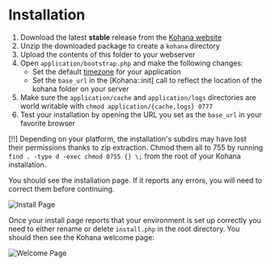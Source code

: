 # Installation

1. Download the latest **stable** release from the [Kohana website](http://kohanaphp.com/)
2. Unzip the downloaded package to create a `kohana` directory
3. Upload the contents of this folder to your webserver
4. Open `application/bootstrap.php` and make the following changes:
	- Set the default [timezone](http://php.net/timezones) for your application
	- Set the `base_url` in the [Kohana::init] call to reflect the location of the kohana folder on your server
6. Make sure the `application/cache` and `application/logs` directories are world writable with `chmod application/{cache,logs} 0777`
7. Test your installation by opening the URL you set as the `base_url` in your favorite browser

[!!] Depending on your platform, the installation's subdirs may have lost their permissions thanks to zip extraction. Chmod them all to 755 by running `find . -type d -exec chmod 0755 {} \;` from the root of your Kohana installation.

You should see the installation page. If it reports any errors, you will need to correct them before continuing.

![Install Page](img/install.png "Example of install page")

Once your install page reports that your environment is set up correctly you need to either rename or delete `install.php` in the root directory. You should then see the Kohana welcome page:

![Welcome Page](img/welcome.png "Example of welcome page")
